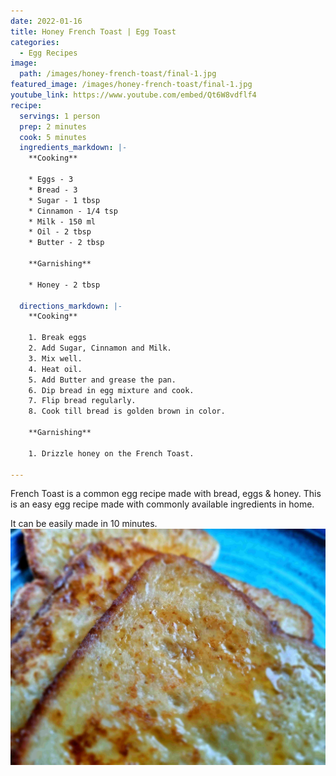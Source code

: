```yaml
---
date: 2022-01-16
title: Honey French Toast | Egg Toast
categories:
  - Egg Recipes
image:
  path: /images/honey-french-toast/final-1.jpg
featured_image: /images/honey-french-toast/final-1.jpg
youtube_link: https://www.youtube.com/embed/Qt6W8vdflf4    
recipe:
  servings: 1 person
  prep: 2 minutes
  cook: 5 minutes
  ingredients_markdown: |-
    **Cooking**

    * Eggs - 3
    * Bread - 3
    * Sugar - 1 tbsp
    * Cinnamon - 1/4 tsp
    * Milk - 150 ml
    * Oil - 2 tbsp
    * Butter - 2 tbsp

    **Garnishing**

    * Honey - 2 tbsp
    
  directions_markdown: |-
    **Cooking**

    1. Break eggs
    2. Add Sugar, Cinnamon and Milk.
    3. Mix well. 
    4. Heat oil.
    5. Add Butter and grease the pan.
    6. Dip bread in egg mixture and cook.
    7. Flip bread regularly.
    8. Cook till bread is golden brown in color.

    **Garnishing**
    
    1. Drizzle honey on the French Toast.

---
```

French Toast is a common egg recipe made with bread, eggs & honey. 
This is an easy egg recipe made with commonly available ingredients in home. 


It can be easily made in 10 minutes.
![Honey French Toast](/images/honey-french-toast/final-3.jpg)

